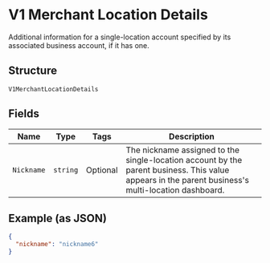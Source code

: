 
# V1 Merchant Location Details

Additional information for a single-location account specified by its associated business account, if it has one.

## Structure

`V1MerchantLocationDetails`

## Fields

| Name | Type | Tags | Description |
|  --- | --- | --- | --- |
| `Nickname` | `string` | Optional | The nickname assigned to the single-location account by the parent business. This value appears in the parent business's multi-location dashboard. |

## Example (as JSON)

```json
{
  "nickname": "nickname6"
}
```

